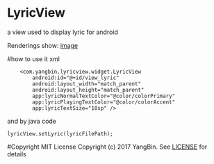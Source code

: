 # LyricView
a view used to display lyric for android

Renderings show:
[image](/image/Animation.gif)


#how to use it
xml
```
    <com.yangbin.lyricview.widget.LyricView
        android:id="@+id/view_lyric"
        android:layout_width="match_parent"
        android:layout_height="match_parent"
        app:lyricNormalTextColor="@color/colorPrimary"
        app:lyricPlayingTextColor="@color/colorAccent"
        app:lyricTextSize="18sp" />
```
and by java code
```
lyricView.setLyric(lyricFilePath);
```
#Copyright
MIT License Copyright (c) 2017 YangBin.
See [LICENSE](LICENSE.txt) for details

